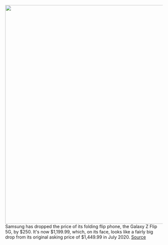 <img src='https://cdn.vox-cdn.com/thumbor/xarkSy2dv_KJpw1ccMjUWo1DEOc=/0x0:4500x3000/1200x800/filters:focal(1890x1140:2610x1860)/cdn.vox-cdn.com/uploads/chorus_image/image/68751848/Galaxy_Z_Flip_5G_Mystic_Bronze_Front.0.jpg' width='700px' /><br/>
Samsung has dropped the price of its folding flip phone, the Galaxy Z Flip 5G, by $250. It's now $1,199.99, which, on its face, looks like a fairly big drop from its original asking price of $1,449.99 in July 2020.
<a href='https://www.theverge.com/2021/2/1/22260357/samsung-galaxy-z-flip-price-drop-1200'> Source <a/>